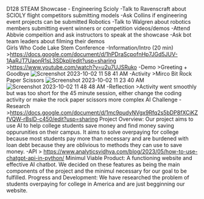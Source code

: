 D128 STEAM Showcase - Engineering
    Scioly
        -Talk to Ravenscraft about SCIOLY flight competitors submitting models
        -Ask Collins if engineering event projects can be submitted
    Robotics
        -Talk to Walgren about robotics members submitting event winners or competition videos/demos
        -Attend Abbvie compeition and ask instructors to speak at the showcase
        -Ask bot team leaders about filming their demos   
Girls Who Code
    Lake Stem Conference
        -Information/Intro (20 min)
            >https://docs.google.com/document/d/1hPDraScpofnHp7JGd5JUV-1AaRJT7UaonR1sL3SDkpI/edit?usp=sharing
            >https://www.youtube.com/watch?v=u2u7UJSRuko
        -Demo
            >Greeting + Goodbye
            ![Screenshot 2023-10-02 11 58 41 AM](https://github.com/aashini-kochar/Advanced-Topics-Project/assets/142924231/58eb86f0-bbaa-4260-9796-d034f3d2ba23)
        -Activity
            >Mirco Bit Rock Paper Scissors
            ![Screenshot 2023-10-02 11 23 40 AM](https://github.com/aashini-kochar/Advanced-Topics-Project/assets/142924231/cd4a5fbc-9e76-451a-8a03-0f1e5a8bef16)            
            ![Screenshot 2023-10-02 11 48 48 AM](https://github.com/aashini-kochar/Advanced-Topics-Project/assets/142924231/9bb33ecd-7126-4fa4-b477-2ffe3fda525b)
        -Reflection
            >Activity went smoothly but was too short for the 45 minute session, either change the coding activity or make the rock paper scissors more complex
    AI Challenge
        -Research
            >https://docs.google.com/document/d/1mc9pudyNVgx9Rfq2s5bDP8fXCiKZfVQW-rBslD-c450/edit?usp=sharing
        Project Overview:
        Our project aims to use AI to help college students save money and find money saving oppurunities on their campus. It aims to solve overpaying for college because most students pay more than necessary and are burdened with loan debt because they are oblivious to methods they can use to save money.
        -API
            > https://www.analyticsvidhya.com/blog/2023/05/how-to-use-chatgpt-api-in-python/
        Minimul Viable Product:
        A functioning website and effective AI chatbot. We decided on these features as being the main components of the project and the minimul necessary for our goal to be fulfilled.
        Progress and Development:
        We have researched the problem of students overpaying for college in America and are just begginning our website.

